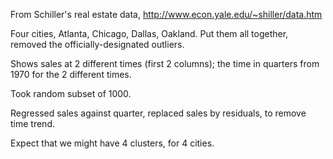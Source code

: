 
From Schiller's real estate data, http://www.econ.yale.edu/~shiller/data.htm

Four cities, Atlanta, Chicago, Dallas, Oakland.  Put them all together,
removed the officially-designated outliers.

Shows sales at 2 different times (first 2 columns); the time in quarters
from 1970 for the 2 different times.

Took random subset of 1000.

Regressed sales against quarter, replaced sales by residuals, to remove
time trend.

Expect that we might have 4 clusters, for 4 cities.


